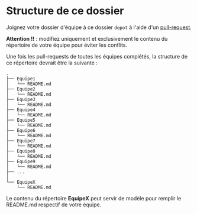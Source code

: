 # Structure de ce dossier

Joignez votre dossier d'équipe à ce dossier ```depot``` à l'aide d'un [pull-request](https://juanluck.github.io/Introduction-GIT/tp4/).

**Attention !!** : modifiez uniquement et exclusivement le contenu du répertoire de votre équipe pour éviter les conflits.

Une fois les pull-requests de toutes les équipes complétés, la structure de ce répertoire devrait être la suivante : 


```shell
.
├── Equipe1
│   └── README.md
├── Equipe2
│   └── README.md
├── Equipe3
│   └── README.md
├── Equipe4
│   └── README.md
├── Equipe5
│   └── README.md
├── Equipe6
│   └── README.md
├── Equipe7
│   └── README.md
├── Equipe8
│   └── README.md
├── Equipe9
│   └── README.md
├── ...
│   
└── EquipeX
    └── README.md
```

Le contenu du répertoire **EquipeX** peut servir de modèle pour remplir le README.md respectif de votre équipe.
